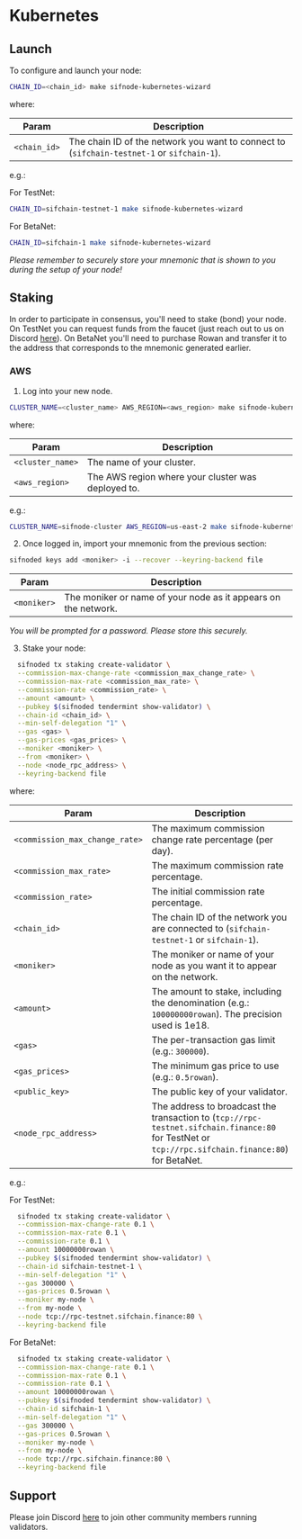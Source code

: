 # Kubernetes

## Launch

To configure and launch your node:

```bash
CHAIN_ID=<chain_id> make sifnode-kubernetes-wizard
```

where:

|Param|Description|
|-----|----------|
|`<chain_id>`|The chain ID of the network you want to connect to (`sifchain-testnet-1` or `sifchain-1`).|

e.g.:

For TestNet:

```bash
CHAIN_ID=sifchain-testnet-1 make sifnode-kubernetes-wizard
```

For BetaNet:

```bash
CHAIN_ID=sifchain-1 make sifnode-kubernetes-wizard
```

_Please remember to securely store your mnemonic that is shown to you during the setup of your node!_

## Staking

In order to participate in consensus, you'll need to stake (bond) your node. On TestNet you can request funds from the faucet (just reach out to us on Discord [here](https://discord.gg/guygbU4a)). On BetaNet you'll need to purchase Rowan and transfer it to the address that corresponds to the mnemonic generated earlier.

### AWS

1. Log into your new node.

```bash
CLUSTER_NAME=<cluster_name> AWS_REGION=<aws_region> make sifnode-kubernetes-aws-shell
```

where:

|Param|Description|
|-----|----------|
|`<cluster_name>`|The name of your cluster.|
|`<aws_region>`|The AWS region where your cluster was deployed to.|

e.g.:

```bash
CLUSTER_NAME=sifnode-cluster AWS_REGION=us-east-2 make sifnode-kubernetes-aws-shell
```

2. Once logged in, import your mnemonic from the previous section:

```bash
sifnoded keys add <moniker> -i --recover --keyring-backend file
```

|Param|Description|
|-----|----------|
|`<moniker>`|The moniker or name of your node as it appears on the network.|

_You will be prompted for a password. Please store this securely._

3. Stake your node:

```bash
  sifnoded tx staking create-validator \
  --commission-max-change-rate <commission_max_change_rate> \
  --commission-max-rate <commission_max_rate> \
  --commission-rate <commission_rate> \
  --amount <amount> \
  --pubkey $(sifnoded tendermint show-validator) \
  --chain-id <chain_id> \
  --min-self-delegation "1" \
  --gas <gas> \
  --gas-prices <gas_prices> \
  --moniker <moniker> \
  --from <moniker> \
  --node <node_rpc_address> \
  --keyring-backend file
```

where:

|Param|Description|
|-----|----------|
|`<commission_max_change_rate>`|The maximum commission change rate percentage (per day).|
|`<commission_max_rate>`|The maximum commission rate percentage.|
|`<commission_rate>`|The initial commission rate percentage.|
|`<chain_id>`|The chain ID of the network you are connected to (`sifchain-testnet-1` or `sifchain-1`).|
|`<moniker>`|The moniker or name of your node as you want it to appear on the network.|
|`<amount>`|The amount to stake, including the denomination (e.g.: `100000000rowan`). The precision used is 1e18.|
|`<gas>`| The per-transaction gas limit (e.g.: `300000`).|
|`<gas_prices>`|The minimum gas price to use  (e.g.: `0.5rowan`).|
|`<public_key>`|The public key of your validator.|
|`<node_rpc_address>`|The address to broadcast the transaction to (`tcp://rpc-testnet.sifchain.finance:80` for TestNet or `tcp://rpc.sifchain.finance:80`) for BetaNet.|

e.g.:

For TestNet:

```bash
  sifnoded tx staking create-validator \
  --commission-max-change-rate 0.1 \
  --commission-max-rate 0.1 \
  --commission-rate 0.1 \
  --amount 10000000rowan \
  --pubkey $(sifnoded tendermint show-validator) \
  --chain-id sifchain-testnet-1 \
  --min-self-delegation "1" \
  --gas 300000 \
  --gas-prices 0.5rowan \
  --moniker my-node \
  --from my-node \
  --node tcp://rpc-testnet.sifchain.finance:80 \
  --keyring-backend file
```

For BetaNet:

```bash
  sifnoded tx staking create-validator \
  --commission-max-change-rate 0.1 \
  --commission-max-rate 0.1 \
  --commission-rate 0.1 \
  --amount 10000000rowan \
  --pubkey $(sifnoded tendermint show-validator) \
  --chain-id sifchain-1 \
  --min-self-delegation "1" \
  --gas 300000 \
  --gas-prices 0.5rowan \
  --moniker my-node \
  --from my-node \
  --node tcp://rpc.sifchain.finance:80 \
  --keyring-backend file
```

## Support

Please join Discord [here](https://discord.gg/sifchain) to join other community members running validators.
